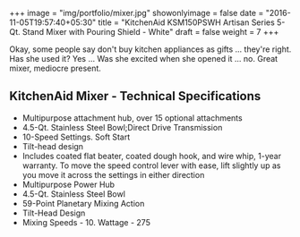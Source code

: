 +++
image = "img/portfolio/mixer.jpg"
showonlyimage = false
date = "2016-11-05T19:57:40+05:30"
title = "KitchenAid KSM150PSWH Artisan Series 5-Qt. Stand Mixer with Pouring Shield - White"
draft = false
weight = 7
+++

Okay, some people say don't buy kitchen appliances as gifts ... they're right. Has she used it? Yes ... Was she excited when she opened it ... no. Great mixer, mediocre present.
<!--more-->

## KitchenAid Mixer - Technical Specifications

- Multipurpose attachment hub, over 15 optional attachments
- 4.5-Qt. Stainless Steel Bowl;Direct Drive Transmission
- 10-Speed Settings. Soft Start
- Tilt-head design
- Includes coated flat beater, coated dough hook, and wire whip, 1-year warranty. To move the speed control lever with ease, lift slightly up as you move it across the settings in either direction
- Multipurpose Power Hub
- 4.5-Qt. Stainless Steel Bowl
- 59-Point Planetary Mixing Action
- Tilt-Head Design
- Mixing Speeds - 10. Wattage - 275
